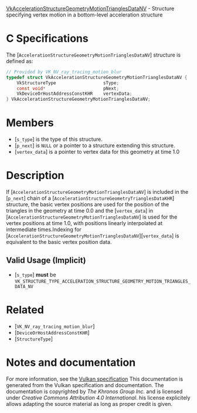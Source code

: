 [VkAccelerationStructureGeometryMotionTrianglesDataNV](https://www.khronos.org/registry/vulkan/specs/1.3-extensions/man/html/VkAccelerationStructureGeometryMotionTrianglesDataNV.html) - Structure specifying vertex motion in a bottom-level acceleration structure

# C Specifications
The [`AccelerationStructureGeometryMotionTrianglesDataNV`] structure is
defined as:
```c
// Provided by VK_NV_ray_tracing_motion_blur
typedef struct VkAccelerationStructureGeometryMotionTrianglesDataNV {
    VkStructureType                  sType;
    const void*                      pNext;
    VkDeviceOrHostAddressConstKHR    vertexData;
} VkAccelerationStructureGeometryMotionTrianglesDataNV;
```

# Members
- [`s_type`] is the type of this structure.
- [`p_next`] is `NULL` or a pointer to a structure extending this structure.
- [`vertex_data`] is a pointer to vertex data for this geometry at time 1.0

# Description
If [`AccelerationStructureGeometryMotionTrianglesDataNV`] is included in
the [`p_next`] chain of a
[`AccelerationStructureGeometryTrianglesDataKHR`] structure, the basic
vertex positions are used for the position of the triangles in the geometry
at time 0.0 and the [`vertex_data`] in
[`AccelerationStructureGeometryMotionTrianglesDataNV`] is used for the
vertex positions at time 1.0, with positions linearly interpolated at
intermediate times.Indexing for [`AccelerationStructureGeometryMotionTrianglesDataNV`][`vertex_data`] is equivalent to the basic vertex position data.
## Valid Usage (Implicit)
-  [`s_type`] **must**  be `VK_STRUCTURE_TYPE_ACCELERATION_STRUCTURE_GEOMETRY_MOTION_TRIANGLES_DATA_NV`

# Related
- [`VK_NV_ray_tracing_motion_blur`]
- [`DeviceOrHostAddressConstKHR`]
- [`StructureType`]

# Notes and documentation
For more information, see the [Vulkan specification](https://www.khronos.org/registry/vulkan/specs/1.3-extensions/html/vkspec.html)
This documentation is generated from the Vulkan specification and documentation.
The documentation is copyrighted by *The Khronos Group Inc.* and is licensed under *Creative Commons Attribution 4.0 International*.
his license explicitely allows adapting the source material as long as proper credit is given.
        